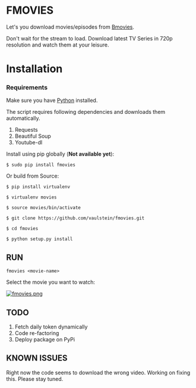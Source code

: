 # FMOVIES


Let's you download movies/episodes from [Bmovies](https://bmovies.is/).

Don't wait for the stream to load.
Download latest TV Series in 720p resolution and watch them at your leisure.


# Installation

### Requirements

Make sure you have [Python](https://docs.npmjs.com/getting-started/installing-node) installed.

The script requires following dependencies and downloads them automatically.

1. Requests
2. Beautiful Soup
3. Youtube-dl

Install using pip globally (**Not available yet**):

```
$ sudo pip install fmovies

```

Or build from Source:

```
$ pip install virtualenv
```
```
$ virtualenv movies
```
```
$ source movies/bin/activate
```
```
$ git clone https://github.com/vaulstein/fmovies.git
```
```
$ cd fmovies
```
```
$ python setup.py install
```

## RUN

    fmovies <movie-name>

Select the movie you want to watch:

[![fmovies.png](https://i.postimg.cc/s35B5VvG/Screen-Shot-2017-11-23-at-10-04-04-AM.png)](https://postimg.org/image/b6v2xvjiz/)

## TODO

1. Fetch daily token dynamically
2. Code re-factoring
3. Deploy package on PyPi

## KNOWN ISSUES

Right now the code seems to download the wrong video. Working on fixing this.
Please stay tuned.
